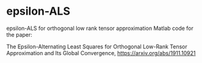 # epsilon-ALS
epsilon-ALS for orthogonal low rank tensor approximation
Matlab code for the paper:

The Epsilon-Alternating Least Squares for Orthogonal Low-Rank Tensor Approximation and Its Global Convergence, 
https://arxiv.org/abs/1911.10921
